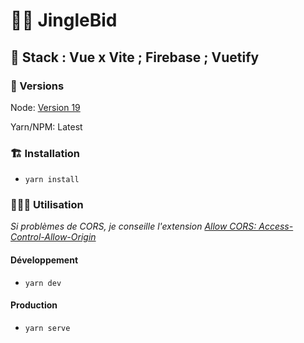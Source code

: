 # 🎅🏽 JingleBid

## 🧱 Stack : Vue x Vite ; Firebase ; Vuetify

### 🧩 Versions

Node: [Version 19](https://nodejs.org/en)

Yarn/NPM: Latest

### 🏗️ Installation

- ``yarn install``

### 👨🏽‍💻 Utilisation

*Si problèmes de CORS, je conseille l'extension [Allow CORS: Access-Control-Allow-Origin](https://chrome.google.com/webstore/detail/allow-cors-access-control/lhobafahddgcelffkeicbaginigeejlf)*

#### Développement

- ``yarn dev``

#### Production

- ``yarn serve``
